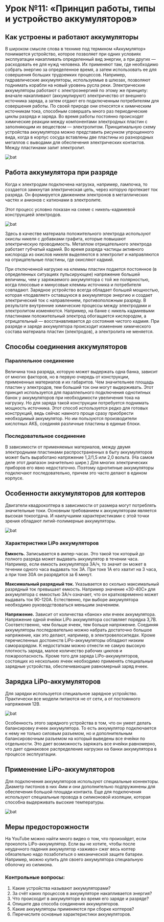 Урок №11: «Принцип работы, типы и устройство аккумуляторов»
===========================================================

Как устроены и работают аккумуляторы
------------------------------------

В широком смысле слова в технике под термином «Аккумулятор» понимается устройство, которое позволяет при одних условиях эксплуатации накапливать определенный вид энергии, а при других — расходовать ее для нужд человека.
Их применяют там, где необходимо собрать энергию за определенное время, а затем использовать ее для совершения больших трудоемких процессов. Например, гидравлические аккумуляторы, используемые в шлюзах, позволяют поднимать корабли на новый уровень русла реки.
Электрические аккумуляторы работают с электроэнергией по этому же принципу: вначале накапливают (аккумулируют) электричество от внешнего источника заряда, а затем отдают его подключенным потребителям для совершения работы. По своей природе они относятся к химическим источникам тока, способным совершать много раз периодические циклы разряда и заряда.
Во время работы постоянно происходят химические реакции между компонентами электродных пластин с заполняющим их веществом — электролитом.
Принципиальную схему устройства аккумулятора можно представить рисунком упрощенного вида, когда в корпус сосуда вставлены две пластины из разнородных металлов с выводами для обеспечения электрических контактов. Между пластинами залит электролит. 

![bat](assets/11_1.png)
 
Работа аккумулятора при разряде
-------------------------------

Когда к электродам подключена нагрузка, например, лампочка, то создается замкнутая электрическая цепь, через которую протекает ток разряда. Он формируется движением электронов в металлических частях и анионов с катионами в электролите.

Этот процесс условно показан на схеме с никель-кадмиевой конструкцией электродов. 

![bat](assets/11_2.png)

Здесь в качестве материала положительного электрода используют окислы никеля с добавками графита, которые повышают электрическую проводимость. Металлом отрицательного электрода работает губчатый кадмий.
Во время разряда частицы активного кислорода из окислов никеля выделяются в электролит и направляются на отрицательные пластины, где окисляют кадмий.

При отключенной нагрузке на клеммы пластин подается постоянное (в определенных ситуациях пульсирующее) напряжение большей величины, чем у заряжаемого аккумулятора с той же полярностью, когда плюсовые и минусовые клеммы источника и потребителя совпадают.
Зарядное устройство всегда обладает большей мощностью, которая «подавляет» оставшуюся в аккумуляторе энергию и создает электрический ток с направлением, противоположным разряду. В результате внутренние химические процессы между электродами и электролитом изменяются. Например, на банке с никель кадмиевыми пластинами положительный электрод обогащается кислородом, а отрицательный — восстанавливается до состояния чистого кадмия.
При разряде и заряде аккумулятора происходит изменение химического состава материала пластин (электродов), а электролита не меняется.

Способы соединения аккумуляторов
--------------------------------

### Параллельное соединение

Величина тока разряда, которую может выдержать одна банка, зависит от многих факторов, но в первую очередь от конструкции, примененных материалов и их габаритов. Чем значительнее площадь пластин у электродов, тем больший ток они могут выдерживать.
Этот принцип используется для параллельного подключения однотипных банок у аккумуляторов при необходимости увеличения тока на нагрузку. Но для заряда такой конструкции потребуется поднимать мощность источника. Этот способ используется редко для готовых конструкций, ведь сейчас намного проще сразу приобрести необходимый аккумулятор. Но им пользуются производители кислотных АКБ, соединяя различные пластины в единые блоки.

### Последовательное соединение

В зависимости от применяемых материалов, между двумя электродными пластинами распространенных в быту аккумуляторов может быть выработано напряжение 1,2/1,5 или 2,0 вольта. (На самом деле этот диапазон значительно шире.) Для многих электрических приборов его явно недостаточно. Поэтому однотипные аккумуляторы подключают последовательно, причем это часто делают в едином корпусе.

Особенности аккумуляторов для коптеров
--------------------------------------

Двигатели квадрокоптера в зависимости от размера могут потреблять значительные токи. Основным требованием к аккумуляторам является высокая токоотдача. И наилучшими характеристиками с этой точки зрения обладают литий-полимерные аккумуляторы.  

![bat](assets/11_3.png)

### Характеристики LiPo аккумуляторов

**Емкость.** Записывается в ампер-часах. Это такой ток который до полного разряда может выдавать аккумулятор в течении часа. Например, если емкость аккумулятора 3А/ч, то значит он может в течении одного часа выдавать ток 3А. При токе 1А его хватит на 3 часа, а при токе 30А он разрядится за 6 минут.

**Максимальный разрядный ток.** Указывается во сколько максимальный разрядный ток превышает емкость. Например значение «30-40C» для аккумулятора с емкостью 3А/ч означает, что он кратковременно может выдавать ток 90-120А. Естественно, при выборе аккумулятора необходимо руководствоваться меньшим значением.

**Напряжение.** Зависит от количества «банок» или ячеек аккумулятора. Напряжение одной ячейки LiPo аккумулятора составляет порядка 3,7В. Соответственно, чем больше ячеек, тем больше напряжение. Соединяя аккумуляторы последовательно можно набрать достаточно большое напряжение, как это делают, например, в электровелосипедах.
Кроме перечисленных достоинств LiPo-аккумуляторы обладают низким саморазрядом. К недостаткам можно отнести не самую высокую плотность заряда, малое количество рабочих циклов и пожароопасность. Кроме того для заряда LiPo-аккумуляторов, состоящих из нескольких ячеек необходимо применять специальные зарядные устройства, обеспечивающие равномерный заряд ячеек.

Зарядка LiPo-аккумуляторов
--------------------------

Для зарядки используется  специальное зарядное устройство. Практически все модели питаются не от сети, а от постоянного напряжения 12В.

![bat](assets/11_4.png)

Особенность этого зарядного устройства в том, что он умеет делать балансировку ячеек аккумулятора. То есть аккумулятор подключается к нему не только силовым разъемом, но и дополнительным балансировочным разъемом на который выведены все ячейки по отдельности. Это дает возможность заряжать все ячейки равномерно, что дает одинаковое распределение нагрузки на банки аккумулятора в процессе эксплуатации.

Применение LiPo-аккумуляторов
-----------------------------

Для подключения аккумуляторов используют специальные коннекторы. Диаметр пистонов в них 4мм и они дополнительно подпружинены для обеспечения большой площади контакта. Еще для подключения используют специальные провода в силиконовой изоляции, которая способна выдерживать высокие температуры.

![bat](assets/11_5.png)
 
Меры предосторожности
---------------------

На YouTube можно найти много видео о том, что произойдет, если проколоть LiPo-аккумулятор. Если вы не хотите, чтобы после неудачного падения аккумулятор «заживо» сжег весь коптер обязательно надо позаботиться о механической защите батареи. Например, можно купить для своего аккумулятора специальную оболочку из силикона.

### Контрольные вопросы:

1)	Какие устройства называют аккумуляторами?
2)	За счёт каких процессов в аккумуляторе накапливается энергия?
3)	Что происходит в аккумуляторе во время его заряде и разряде? 
4)	Опишите два способа соединения аккумуляторов.
5)	Какие аккумуляторы применяются при сборке коптеров?
6)	Перечислите основные характеристики аккумуляторов.
